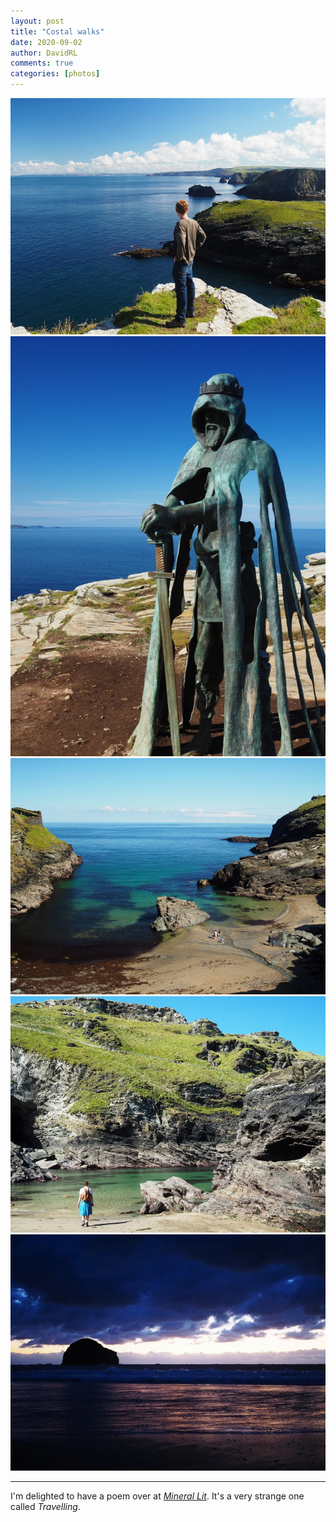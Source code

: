 ```yaml
---
layout: post
title: "Costal walks"
date: 2020-09-02
author: DavidRL
comments: true
categories: [photos]
---
```


<img src="/assets/images/articles/cornwall2.jpg" class="responsive"><br>
<img src="/assets/images/articles/cornwall3.jpg" class="responsive"><br>
<img src="/assets/images/articles/cornwall4.jpg" class="responsive"><br>
<img src="/assets/images/articles/cornwall5.jpg" class="responsive"><br>
<img src="/assets/images/articles/cornwall1.jpg" class="responsive"><br>
***
I'm delighted to have a poem over at [*Mineral Lit*](https://www.minerallitmag.com/travelling.html#/). It's a very strange one called *Travelling*.

